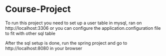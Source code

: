 # Course-Project

To run this project you need to set up a user table in mysql, ran on http://localhost:3306 or you can configure the application.configuration file to fit with other sql table

After the sql setup is done, run the spring project and go to http://localhost:8080 in your browser
